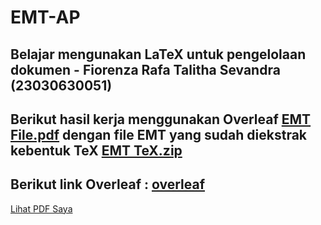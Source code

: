 # EMT-AP
## Belajar mengunakan LaTeX untuk pengelolaan dokumen - Fiorenza Rafa Talitha Sevandra (23030630051)
## Berikut hasil kerja menggunakan Overleaf [EMT File.pdf](https://github.com/fiorenzareva/Proyek_EMT/blob/main/Proyek_EMT_Overleaf.pdf) dengan file EMT yang sudah diekstrak kebentuk TeX [EMT TeX.zip](https://github.com/fiorenzareva/Proyek_EMT/blob/main/Proyek_EMT.tex.zip)
## Berikut link Overleaf : [overleaf](https://www.overleaf.com/project/674aedfe2e27acc32edbe680)

[Lihat PDF Saya](path/to/Proyek_EMT.pdf)
